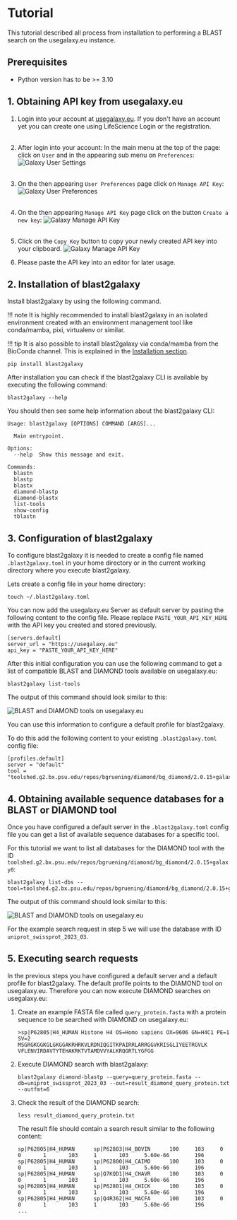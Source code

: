 # Tutorial

This tutorial described all process from installation to performing a BLAST search on the usegalaxy.eu instance.

<h2>Prerequisites</h2>

- Python version has to be >= 3.10

## 1. Obtaining API key from usegalaxy.eu

1. Login into your account at [usegalaxy.eu](https://usegalaxy.eu/). If you don't have an account yet you can create one using LifeScience Login or the registration.
<br /><br />

2. After login into your account: In the main menu at the top of the page: click on `User` and in the appearing sub menu on `Preferences`: ![Galaxy User Settings](assets/usegalaxy_eu_00.jpg)
<br /><br />

3. On the then appearing `User Preferences` page click on `Manage API Key`:
   ![Galaxy User Preferences](assets/usegalaxy_eu_01.jpg)
<br /><br />

4. On the then appearing `Manage API Key` page click on the button `Create a new key`:
   ![Galaxy Manage API Key](assets/usegalaxy_eu_02.jpg)
<br /><br />

4. Click on the `Copy Key` button to copy your newly created API key into your clipboard.
   ![Galaxy Manage API Key](assets/usegalaxy_eu_03.jpg)

5. Please paste the API key into an editor for later usage.


## 2. Installation of blast2galaxy

Install blast2galaxy by using the following command.

!!! note
    It is highly recommended to install blast2galaxy in an isolated environment created with an environment management tool like conda/mamba, pixi, virtualenv or similar.

!!! tip
    It is also possible to install blast2galaxy via conda/mamba from the BioConda channel. This is explained in the [Installation section](installation.md#installation-with-mamba-or-conda).

```
pip install blast2galaxy
```

After installation you can check if the blast2galaxy CLI is available by executing the following command:

```
blast2galaxy --help
```

You should then see some help information about the blast2galaxy CLI:

```
Usage: blast2galaxy [OPTIONS] COMMAND [ARGS]...

  Main entrypoint.

Options:
  --help  Show this message and exit.

Commands:
  blastn
  blastp
  blastx
  diamond-blastp
  diamond-blastx
  list-tools
  show-config
  tblastn
```





## 3. Configuration of blast2galaxy

To configure blast2galaxy it is needed to create a config file named `.blast2galaxy.toml` in your home directory or in the current working directory where you execute blast2galaxy.

Lets create a config file in your home directory:

```
touch ~/.blast2galaxy.toml
```

You can now add the usegalaxy.eu Server as default server by pasting the following content to the config file.
Please replace `PASTE_YOUR_API_KEY_HERE` with the API key you created and stored previously.

```
[servers.default]
server_url = "https://usegalaxy.eu"
api_key = "PASTE_YOUR_API_KEY_HERE"
```

After this initial configuration you can use the following command to get a list of compatible BLAST and DIAMOND tools available on usegalaxy.eu:

```
blast2galaxy list-tools
```

The output of this command should look similar to this:

![BLAST and DIAMOND tools on usegalaxy.eu](assets/usegalaxy_eu_04.jpg)

You can use this information to configure a default profile for blast2galaxy.

To do this add the following content to your existing `.blast2galaxy.toml` config file:

```
[profiles.default]
server = "default"
tool = "toolshed.g2.bx.psu.edu/repos/bgruening/diamond/bg_diamond/2.0.15+galaxy0"
```

## 4. Obtaining available sequence databases for a BLAST or DIAMOND tool

Once you have configured a default server in the `.blast2galaxy.toml` config file you can get a list of available sequence databases for a specific tool.

For this tutorial we want to list all databases for the DIAMOND tool with the ID `toolshed.g2.bx.psu.edu/repos/bgruening/diamond/bg_diamond/2.0.15+galaxy0`:
```
blast2galaxy list-dbs --tool=toolshed.g2.bx.psu.edu/repos/bgruening/diamond/bg_diamond/2.0.15+galaxy0
```

The output of this command should look similar to this:

![BLAST and DIAMOND tools on usegalaxy.eu](assets/usegalaxy_eu_05.jpg)

For the example search request in step 5 we will use the database with ID `uniprot_swissprot_2023_03`.


## 5. Executing search requests

In the previous steps you have configured a default server and a default profile for blast2galaxy.
The default profile points to the DIAMOND tool on usegalaxy.eu.
Therefore you can now execute DIAMOND searches on usegalaxy.eu:

1. Create an example FASTA file called `query_protein.fasta` with a protein sequence to be searched with DIAMOND on usegalaxy.eu:
    ```
    >sp|P62805|H4_HUMAN Histone H4 OS=Homo sapiens OX=9606 GN=H4C1 PE=1 SV=2
    MSGRGKGGKGLGKGGAKRHRKVLRDNIQGITKPAIRRLARRGGVKRISGLIYEETRGVLK
    VFLENVIRDAVTYTEHAKRKTVTAMDVVYALKRQGRTLYGFGG
    ```

2. Execute DIAMOND search with blast2galaxy:
    ```
    blast2galaxy diamond-blastp --query=query_protein.fasta --db=uniprot_swissprot_2023_03 --out=result_diamond_query_protein.txt --outfmt=6
    ```

3. Check the result of the DIAMOND search:
   ```
   less result_diamond_query_protein.txt
   ```
   The result file should contain a search result similar to the following content:
   ```
   sp|P62805|H4_HUMAN      sp|P62803|H4_BOVIN      100     103     0       0       1       103     1       103     5.60e-66        196
   sp|P62805|H4_HUMAN      sp|P62800|H4_CAIMO      100     103     0       0       1       103     1       103     5.60e-66        196
   sp|P62805|H4_HUMAN      sp|Q7KQD1|H4_CHAVR      100     103     0       0       1       103     1       103     5.60e-66        196
   sp|P62805|H4_HUMAN      sp|P62801|H4_CHICK      100     103     0       0       1       103     1       103     5.60e-66        196
   sp|P62805|H4_HUMAN      sp|Q4R362|H4_MACFA      100     103     0       0       1       103     1       103     5.60e-66        196
   ...
   ```